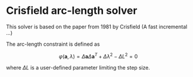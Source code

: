 
# Crisfield arc-length solver

This solver is based on the paper from 1981 by Crisfield (A fast incremental ...)

The arc-length constraint is defined as

```math
    \varphi(\boldsymbol a, \lambda) = \Delta \boldsymbol a \Delta \boldsymbol a^T + \Delta\lambda^2 - \Delta L^2 = 0
```

where $\Delta L$ is a user-defined parameter limiting the step size.